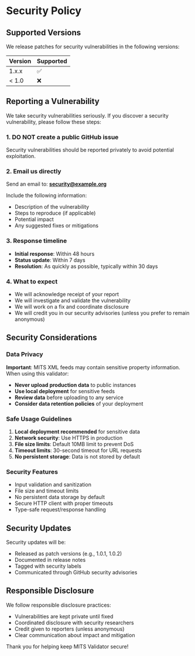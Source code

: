# Security Policy

## Supported Versions

We release patches for security vulnerabilities in the following versions:

| Version | Supported          |
| ------- | ------------------ |
| 1.x.x   | :white_check_mark: |
| < 1.0   | :x:                |

## Reporting a Vulnerability

We take security vulnerabilities seriously. If you discover a security vulnerability, please follow these steps:

### 1. **DO NOT** create a public GitHub issue

Security vulnerabilities should be reported privately to avoid potential exploitation.

### 2. Email us directly

Send an email to: **security@example.org**

Include the following information:
- Description of the vulnerability
- Steps to reproduce (if applicable)
- Potential impact
- Any suggested fixes or mitigations

### 3. Response timeline

- **Initial response**: Within 48 hours
- **Status update**: Within 7 days
- **Resolution**: As quickly as possible, typically within 30 days

### 4. What to expect

- We will acknowledge receipt of your report
- We will investigate and validate the vulnerability
- We will work on a fix and coordinate disclosure
- We will credit you in our security advisories (unless you prefer to remain anonymous)

## Security Considerations

### Data Privacy

**Important**: MITS XML feeds may contain sensitive property information. When using this validator:

- **Never upload production data** to public instances
- **Use local deployment** for sensitive feeds
- **Review data** before uploading to any service
- **Consider data retention policies** of your deployment

### Safe Usage Guidelines

1. **Local deployment recommended** for sensitive data
2. **Network security**: Use HTTPS in production
3. **File size limits**: Default 10MB limit to prevent DoS
4. **Timeout limits**: 30-second timeout for URL requests
5. **No persistent storage**: Data is not stored by default

### Security Features

- Input validation and sanitization
- File size and timeout limits
- No persistent data storage by default
- Secure HTTP client with proper timeouts
- Type-safe request/response handling

## Security Updates

Security updates will be:
- Released as patch versions (e.g., 1.0.1, 1.0.2)
- Documented in release notes
- Tagged with security labels
- Communicated through GitHub security advisories

## Responsible Disclosure

We follow responsible disclosure practices:
- Vulnerabilities are kept private until fixed
- Coordinated disclosure with security researchers
- Credit given to reporters (unless anonymous)
- Clear communication about impact and mitigation

Thank you for helping keep MITS Validator secure!
